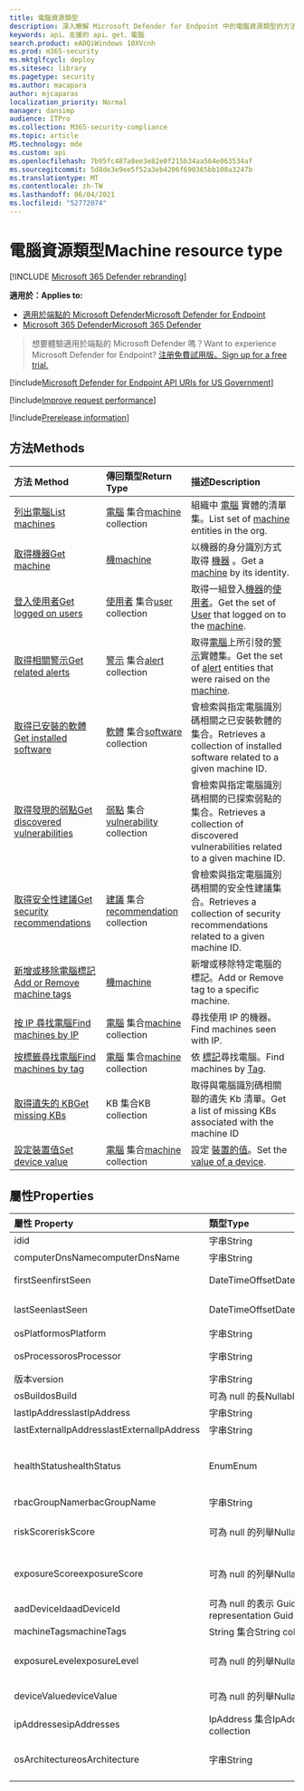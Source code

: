 ```yaml
---
title: 電腦資源類型
description: 深入瞭解 Microsoft Defender for Endpoint 中的電腦資源類型的方法和屬性。
keywords: api、支援的 api、get、電腦
search.product: eADQiWindows 10XVcnh
ms.prod: m365-security
ms.mktglfcycl: deploy
ms.sitesec: library
ms.pagetype: security
ms.author: macapara
author: mjcaparas
localization_priority: Normal
manager: dansimp
audience: ITPro
ms.collection: M365-security-compliance
ms.topic: article
MS.technology: mde
ms.custom: api
ms.openlocfilehash: 7b95fc487a8ee3e82e0f215b34aa564e063534af
ms.sourcegitcommit: 5d8de3e9ee5f52a3eb4206f690365bb108a3247b
ms.translationtype: MT
ms.contentlocale: zh-TW
ms.lasthandoff: 06/04/2021
ms.locfileid: "52772074"
---
```

# <a name="machine-resource-type"></a><span data-ttu-id="8d541-104">電腦資源類型</span><span class="sxs-lookup"><span data-stu-id="8d541-104">Machine resource type</span></span>

[!INCLUDE [Microsoft 365 Defender rebranding](../../includes/microsoft-defender.md)]

<span data-ttu-id="8d541-105">**適用於：**</span><span class="sxs-lookup"><span data-stu-id="8d541-105">**Applies to:**</span></span>
- [<span data-ttu-id="8d541-106">適用於端點的 Microsoft Defender</span><span class="sxs-lookup"><span data-stu-id="8d541-106">Microsoft Defender for Endpoint</span></span>](https://go.microsoft.com/fwlink/p/?linkid=2154037)
- [<span data-ttu-id="8d541-107">Microsoft 365 Defender</span><span class="sxs-lookup"><span data-stu-id="8d541-107">Microsoft 365 Defender</span></span>](https://go.microsoft.com/fwlink/?linkid=2118804)

> <span data-ttu-id="8d541-108">想要體驗適用於端點的 Microsoft Defender 嗎？</span><span class="sxs-lookup"><span data-stu-id="8d541-108">Want to experience Microsoft Defender for Endpoint?</span></span> [<span data-ttu-id="8d541-109">注册免費試用版。</span><span class="sxs-lookup"><span data-stu-id="8d541-109">Sign up for a free trial.</span></span>](https://www.microsoft.com/microsoft-365/windows/microsoft-defender-atp?ocid=docs-wdatp-exposedapis-abovefoldlink) 

[!include[Microsoft Defender for Endpoint API URIs for US Government](../../includes/microsoft-defender-api-usgov.md)]

[!include[Improve request performance](../../includes/improve-request-performance.md)]

[!include[Prerelease information](../../includes/prerelease.md)]

## <a name="methods"></a><span data-ttu-id="8d541-110">方法</span><span class="sxs-lookup"><span data-stu-id="8d541-110">Methods</span></span>

<span data-ttu-id="8d541-111">方法	</span><span class="sxs-lookup"><span data-stu-id="8d541-111">Method</span></span>|<span data-ttu-id="8d541-112">傳回類型</span><span class="sxs-lookup"><span data-stu-id="8d541-112">Return Type</span></span> |<span data-ttu-id="8d541-113">描述</span><span class="sxs-lookup"><span data-stu-id="8d541-113">Description</span></span>
:---|:---|:---
[<span data-ttu-id="8d541-114">列出電腦</span><span class="sxs-lookup"><span data-stu-id="8d541-114">List machines</span></span>](get-machines.md) | <span data-ttu-id="8d541-115">[電腦](machine.md) 集合</span><span class="sxs-lookup"><span data-stu-id="8d541-115">[machine](machine.md) collection</span></span> | <span data-ttu-id="8d541-116">組織中 [電腦](machine.md) 實體的清單集。</span><span class="sxs-lookup"><span data-stu-id="8d541-116">List set of [machine](machine.md) entities in the org.</span></span>
[<span data-ttu-id="8d541-117">取得機器</span><span class="sxs-lookup"><span data-stu-id="8d541-117">Get machine</span></span>](get-machine-by-id.md) | [<span data-ttu-id="8d541-118">機</span><span class="sxs-lookup"><span data-stu-id="8d541-118">machine</span></span>](machine.md) | <span data-ttu-id="8d541-119">以機器的身分識別方式取得 [機器](machine.md) 。</span><span class="sxs-lookup"><span data-stu-id="8d541-119">Get a [machine](machine.md) by its identity.</span></span>
[<span data-ttu-id="8d541-120">登入使用者</span><span class="sxs-lookup"><span data-stu-id="8d541-120">Get logged on users</span></span>](get-machine-log-on-users.md) | <span data-ttu-id="8d541-121">[使用者](user.md) 集合</span><span class="sxs-lookup"><span data-stu-id="8d541-121">[user](user.md) collection</span></span> | <span data-ttu-id="8d541-122">取得一組登入[機器](machine.md)的[使用者](user.md)。</span><span class="sxs-lookup"><span data-stu-id="8d541-122">Get the set of [User](user.md) that logged on to the [machine](machine.md).</span></span>
[<span data-ttu-id="8d541-123">取得相關警示</span><span class="sxs-lookup"><span data-stu-id="8d541-123">Get related alerts</span></span>](get-machine-related-alerts.md) | <span data-ttu-id="8d541-124">[警示](alerts.md) 集合</span><span class="sxs-lookup"><span data-stu-id="8d541-124">[alert](alerts.md) collection</span></span> | <span data-ttu-id="8d541-125">取得[電腦](machine.md)上所引發的[警示](alerts.md)實體集。</span><span class="sxs-lookup"><span data-stu-id="8d541-125">Get the set of [alert](alerts.md) entities that were raised on the [machine](machine.md).</span></span>
[<span data-ttu-id="8d541-126">取得已安裝的軟體</span><span class="sxs-lookup"><span data-stu-id="8d541-126">Get installed software</span></span>](get-installed-software.md) | <span data-ttu-id="8d541-127">[軟體](software.md) 集合</span><span class="sxs-lookup"><span data-stu-id="8d541-127">[software](software.md) collection</span></span> | <span data-ttu-id="8d541-128">會檢索與指定電腦識別碼相關之已安裝軟體的集合。</span><span class="sxs-lookup"><span data-stu-id="8d541-128">Retrieves a collection of installed software related to a given machine ID.</span></span>
[<span data-ttu-id="8d541-129">取得發現的弱點</span><span class="sxs-lookup"><span data-stu-id="8d541-129">Get discovered vulnerabilities</span></span>](get-discovered-vulnerabilities.md) | <span data-ttu-id="8d541-130">[弱點](vulnerability.md) 集合</span><span class="sxs-lookup"><span data-stu-id="8d541-130">[vulnerability](vulnerability.md) collection</span></span> | <span data-ttu-id="8d541-131">會檢索與指定電腦識別碼相關的已探索弱點的集合。</span><span class="sxs-lookup"><span data-stu-id="8d541-131">Retrieves a collection of discovered vulnerabilities related to a given machine ID.</span></span>
[<span data-ttu-id="8d541-132">取得安全性建議</span><span class="sxs-lookup"><span data-stu-id="8d541-132">Get security recommendations</span></span>](get-security-recommendations.md) | <span data-ttu-id="8d541-133">[建議](recommendation.md) 集合</span><span class="sxs-lookup"><span data-stu-id="8d541-133">[recommendation](recommendation.md) collection</span></span> | <span data-ttu-id="8d541-134">會檢索與指定電腦識別碼相關的安全性建議集合。</span><span class="sxs-lookup"><span data-stu-id="8d541-134">Retrieves a collection of security recommendations related to a given machine ID.</span></span>
[<span data-ttu-id="8d541-135">新增或移除電腦標記</span><span class="sxs-lookup"><span data-stu-id="8d541-135">Add or Remove machine tags</span></span>](add-or-remove-machine-tags.md) | [<span data-ttu-id="8d541-136">機</span><span class="sxs-lookup"><span data-stu-id="8d541-136">machine</span></span>](machine.md) | <span data-ttu-id="8d541-137">新增或移除特定電腦的標記。</span><span class="sxs-lookup"><span data-stu-id="8d541-137">Add or Remove tag to a specific machine.</span></span>
[<span data-ttu-id="8d541-138">按 IP 尋找電腦</span><span class="sxs-lookup"><span data-stu-id="8d541-138">Find machines by IP</span></span>](find-machines-by-ip.md) | <span data-ttu-id="8d541-139">[電腦](machine.md) 集合</span><span class="sxs-lookup"><span data-stu-id="8d541-139">[machine](machine.md) collection</span></span> | <span data-ttu-id="8d541-140">尋找使用 IP 的機器。</span><span class="sxs-lookup"><span data-stu-id="8d541-140">Find machines seen with IP.</span></span>
[<span data-ttu-id="8d541-141">按標籤尋找電腦</span><span class="sxs-lookup"><span data-stu-id="8d541-141">Find machines by tag</span></span>](find-machines-by-tag.md) | <span data-ttu-id="8d541-142">[電腦](machine.md) 集合</span><span class="sxs-lookup"><span data-stu-id="8d541-142">[machine](machine.md) collection</span></span> | <span data-ttu-id="8d541-143">依 [標記](machine-tags.md)尋找電腦。</span><span class="sxs-lookup"><span data-stu-id="8d541-143">Find machines by [Tag](machine-tags.md).</span></span>
[<span data-ttu-id="8d541-144">取得遺失的 KB</span><span class="sxs-lookup"><span data-stu-id="8d541-144">Get missing KBs</span></span>](get-missing-kbs-machine.md) | <span data-ttu-id="8d541-145">KB 集合</span><span class="sxs-lookup"><span data-stu-id="8d541-145">KB collection</span></span> | <span data-ttu-id="8d541-146">取得與電腦識別碼相關聯的遺失 Kb 清單。</span><span class="sxs-lookup"><span data-stu-id="8d541-146">Get a list of missing KBs associated with the machine ID</span></span>
[<span data-ttu-id="8d541-147">設定裝置值</span><span class="sxs-lookup"><span data-stu-id="8d541-147">Set device value</span></span>](set-device-value.md)| <span data-ttu-id="8d541-148">[電腦](machine.md) 集合</span><span class="sxs-lookup"><span data-stu-id="8d541-148">[machine](machine.md) collection</span></span> | <span data-ttu-id="8d541-149">設定 [裝置的值](tvm-assign-device-value.md)。</span><span class="sxs-lookup"><span data-stu-id="8d541-149">Set the [value of a device](tvm-assign-device-value.md).</span></span>

## <a name="properties"></a><span data-ttu-id="8d541-150">屬性</span><span class="sxs-lookup"><span data-stu-id="8d541-150">Properties</span></span>

<span data-ttu-id="8d541-151">屬性	</span><span class="sxs-lookup"><span data-stu-id="8d541-151">Property</span></span> |   <span data-ttu-id="8d541-152">類型</span><span class="sxs-lookup"><span data-stu-id="8d541-152">Type</span></span>   |   <span data-ttu-id="8d541-153">描述</span><span class="sxs-lookup"><span data-stu-id="8d541-153">Description</span></span>
:---|:---|:---
<span data-ttu-id="8d541-154">id</span><span class="sxs-lookup"><span data-stu-id="8d541-154">id</span></span> | <span data-ttu-id="8d541-155">字串</span><span class="sxs-lookup"><span data-stu-id="8d541-155">String</span></span> | <span data-ttu-id="8d541-156">[電腦](machine.md) 身分識別。</span><span class="sxs-lookup"><span data-stu-id="8d541-156">[machine](machine.md) identity.</span></span>
<span data-ttu-id="8d541-157">computerDnsName</span><span class="sxs-lookup"><span data-stu-id="8d541-157">computerDnsName</span></span> | <span data-ttu-id="8d541-158">字串</span><span class="sxs-lookup"><span data-stu-id="8d541-158">String</span></span> | <span data-ttu-id="8d541-159">[電腦](machine.md) 完全限定名稱。</span><span class="sxs-lookup"><span data-stu-id="8d541-159">[machine](machine.md) fully qualified name.</span></span>
<span data-ttu-id="8d541-160">firstSeen</span><span class="sxs-lookup"><span data-stu-id="8d541-160">firstSeen</span></span> | <span data-ttu-id="8d541-161">DateTimeOffset</span><span class="sxs-lookup"><span data-stu-id="8d541-161">DateTimeOffset</span></span> | <span data-ttu-id="8d541-162">Microsoft Defender for Endpoint 對 [機器](machine.md) 的觀察第一個日期和時間。</span><span class="sxs-lookup"><span data-stu-id="8d541-162">First date and time where the [machine](machine.md) was observed by Microsoft Defender for Endpoint.</span></span>
<span data-ttu-id="8d541-163">lastSeen</span><span class="sxs-lookup"><span data-stu-id="8d541-163">lastSeen</span></span> | <span data-ttu-id="8d541-164">DateTimeOffset</span><span class="sxs-lookup"><span data-stu-id="8d541-164">DateTimeOffset</span></span> |<span data-ttu-id="8d541-165">上次接收完整裝置報告的時間和日期。</span><span class="sxs-lookup"><span data-stu-id="8d541-165">Time and date of the last received full device report.</span></span> <span data-ttu-id="8d541-166">通常，裝置每24小時會傳送一次完整報告。</span><span class="sxs-lookup"><span data-stu-id="8d541-166">A device typically sends a full report every 24 hours.</span></span>
<span data-ttu-id="8d541-167">osPlatform</span><span class="sxs-lookup"><span data-stu-id="8d541-167">osPlatform</span></span> | <span data-ttu-id="8d541-168">字串</span><span class="sxs-lookup"><span data-stu-id="8d541-168">String</span></span> | <span data-ttu-id="8d541-169">作業系統平臺。</span><span class="sxs-lookup"><span data-stu-id="8d541-169">Operating system platform.</span></span>
<span data-ttu-id="8d541-170">osProcessor</span><span class="sxs-lookup"><span data-stu-id="8d541-170">osProcessor</span></span> | <span data-ttu-id="8d541-171">字串</span><span class="sxs-lookup"><span data-stu-id="8d541-171">String</span></span> | <span data-ttu-id="8d541-172">作業系統處理器。</span><span class="sxs-lookup"><span data-stu-id="8d541-172">Operating system processor.</span></span> <span data-ttu-id="8d541-173">請改為使用 osArchitecture 屬性。</span><span class="sxs-lookup"><span data-stu-id="8d541-173">Use osArchitecture property instead.</span></span>
<span data-ttu-id="8d541-174">版本</span><span class="sxs-lookup"><span data-stu-id="8d541-174">version</span></span> | <span data-ttu-id="8d541-175">字串</span><span class="sxs-lookup"><span data-stu-id="8d541-175">String</span></span> | <span data-ttu-id="8d541-176">作業系統版本。</span><span class="sxs-lookup"><span data-stu-id="8d541-176">Operating system Version.</span></span>
<span data-ttu-id="8d541-177">osBuild</span><span class="sxs-lookup"><span data-stu-id="8d541-177">osBuild</span></span> | <span data-ttu-id="8d541-178">可為 null 的長</span><span class="sxs-lookup"><span data-stu-id="8d541-178">Nullable long</span></span> | <span data-ttu-id="8d541-179">作業系統組建編號。</span><span class="sxs-lookup"><span data-stu-id="8d541-179">Operating system build number.</span></span>
<span data-ttu-id="8d541-180">lastIpAddress</span><span class="sxs-lookup"><span data-stu-id="8d541-180">lastIpAddress</span></span> | <span data-ttu-id="8d541-181">字串</span><span class="sxs-lookup"><span data-stu-id="8d541-181">String</span></span> | <span data-ttu-id="8d541-182">[電腦](machine.md)上本機 NIC 上的最後一個 IP。</span><span class="sxs-lookup"><span data-stu-id="8d541-182">Last IP on local NIC on the [machine](machine.md).</span></span>
<span data-ttu-id="8d541-183">lastExternalIpAddress</span><span class="sxs-lookup"><span data-stu-id="8d541-183">lastExternalIpAddress</span></span> | <span data-ttu-id="8d541-184">字串</span><span class="sxs-lookup"><span data-stu-id="8d541-184">String</span></span> | <span data-ttu-id="8d541-185">[機器](machine.md)存取網際網路的最後一個 IP。</span><span class="sxs-lookup"><span data-stu-id="8d541-185">Last IP through which the [machine](machine.md) accessed the internet.</span></span>
<span data-ttu-id="8d541-186">healthStatus</span><span class="sxs-lookup"><span data-stu-id="8d541-186">healthStatus</span></span> | <span data-ttu-id="8d541-187">Enum</span><span class="sxs-lookup"><span data-stu-id="8d541-187">Enum</span></span> | <span data-ttu-id="8d541-188">[電腦](machine.md) 健康狀態。</span><span class="sxs-lookup"><span data-stu-id="8d541-188">[machine](machine.md) health status.</span></span> <span data-ttu-id="8d541-189">可能的值為： "Active"、"非使用中"、"ImpairedCommunication"、"NoSensorData"、"NoSensorDataImpairedCommunication" 和 "Unknown"。</span><span class="sxs-lookup"><span data-stu-id="8d541-189">Possible values are: "Active", "Inactive", "ImpairedCommunication", "NoSensorData", "NoSensorDataImpairedCommunication" and "Unknown".</span></span> 
<span data-ttu-id="8d541-190">rbacGroupName</span><span class="sxs-lookup"><span data-stu-id="8d541-190">rbacGroupName</span></span> | <span data-ttu-id="8d541-191">字串</span><span class="sxs-lookup"><span data-stu-id="8d541-191">String</span></span> | <span data-ttu-id="8d541-192">電腦群組名稱。</span><span class="sxs-lookup"><span data-stu-id="8d541-192">Machine group Name.</span></span>
<span data-ttu-id="8d541-193">riskScore</span><span class="sxs-lookup"><span data-stu-id="8d541-193">riskScore</span></span> | <span data-ttu-id="8d541-194">可為 null 的列舉</span><span class="sxs-lookup"><span data-stu-id="8d541-194">Nullable Enum</span></span> | <span data-ttu-id="8d541-195">Microsoft Defender for Endpoint 評估的風險評分。</span><span class="sxs-lookup"><span data-stu-id="8d541-195">Risk score as evaluated by Microsoft Defender for Endpoint.</span></span> <span data-ttu-id="8d541-196">可能的值為：「無」、「資訊」、「低 '、' 中」及 ' High '。</span><span class="sxs-lookup"><span data-stu-id="8d541-196">Possible values are: 'None', 'Informational', 'Low', 'Medium' and 'High'.</span></span>
<span data-ttu-id="8d541-197">exposureScore</span><span class="sxs-lookup"><span data-stu-id="8d541-197">exposureScore</span></span> | <span data-ttu-id="8d541-198">可為 null 的列舉</span><span class="sxs-lookup"><span data-stu-id="8d541-198">Nullable Enum</span></span> | <span data-ttu-id="8d541-199">Microsoft Defender for Endpoint 評估的[披露分數](tvm-exposure-score.md)。</span><span class="sxs-lookup"><span data-stu-id="8d541-199">[Exposure score](tvm-exposure-score.md) as evaluated by Microsoft Defender for Endpoint.</span></span> <span data-ttu-id="8d541-200">可能的值為：「無」、「低 '、' 中」及 ' 高」。</span><span class="sxs-lookup"><span data-stu-id="8d541-200">Possible values are: 'None', 'Low', 'Medium' and 'High'.</span></span>
<span data-ttu-id="8d541-201">aadDeviceId</span><span class="sxs-lookup"><span data-stu-id="8d541-201">aadDeviceId</span></span> | <span data-ttu-id="8d541-202">可為 null 的表示 Guid</span><span class="sxs-lookup"><span data-stu-id="8d541-202">Nullable representation Guid</span></span> | <span data-ttu-id="8d541-203">當 [機器](machine.md) 為 aad 加入) 時 (的 AAD 裝置識別碼。</span><span class="sxs-lookup"><span data-stu-id="8d541-203">AAD Device ID (when [machine](machine.md) is AAD Joined).</span></span>
<span data-ttu-id="8d541-204">machineTags</span><span class="sxs-lookup"><span data-stu-id="8d541-204">machineTags</span></span> | <span data-ttu-id="8d541-205">String 集合</span><span class="sxs-lookup"><span data-stu-id="8d541-205">String collection</span></span> | <span data-ttu-id="8d541-206">[電腦](machine.md)標記的集合。</span><span class="sxs-lookup"><span data-stu-id="8d541-206">Set of [machine](machine.md) tags.</span></span>
<span data-ttu-id="8d541-207">exposureLevel</span><span class="sxs-lookup"><span data-stu-id="8d541-207">exposureLevel</span></span> | <span data-ttu-id="8d541-208">可為 null 的列舉</span><span class="sxs-lookup"><span data-stu-id="8d541-208">Nullable Enum</span></span> | <span data-ttu-id="8d541-209">由 Microsoft Defender for Endpoint 評估的公開層級。</span><span class="sxs-lookup"><span data-stu-id="8d541-209">Exposure level as evaluated by Microsoft Defender for Endpoint.</span></span> <span data-ttu-id="8d541-210">可能的值為：「無」、「低 '、' 中」及 ' 高」。</span><span class="sxs-lookup"><span data-stu-id="8d541-210">Possible values are: 'None', 'Low', 'Medium' and 'High'.</span></span>
<span data-ttu-id="8d541-211">deviceValue</span><span class="sxs-lookup"><span data-stu-id="8d541-211">deviceValue</span></span> | <span data-ttu-id="8d541-212">可為 null 的列舉</span><span class="sxs-lookup"><span data-stu-id="8d541-212">Nullable Enum</span></span> | <span data-ttu-id="8d541-213">[裝置的值](tvm-assign-device-value.md)。</span><span class="sxs-lookup"><span data-stu-id="8d541-213">The [value of the device](tvm-assign-device-value.md).</span></span> <span data-ttu-id="8d541-214">可能的值為： ' Normal '、' Low ' 和 ' High '。</span><span class="sxs-lookup"><span data-stu-id="8d541-214">Possible values are: 'Normal', 'Low' and 'High'.</span></span>
<span data-ttu-id="8d541-215">ipAddresses</span><span class="sxs-lookup"><span data-stu-id="8d541-215">ipAddresses</span></span> | <span data-ttu-id="8d541-216">IpAddress 集合</span><span class="sxs-lookup"><span data-stu-id="8d541-216">IpAddress collection</span></span> | <span data-ttu-id="8d541-217">***IpAddress*** 物件的集合。</span><span class="sxs-lookup"><span data-stu-id="8d541-217">Set of ***IpAddress*** objects.</span></span> <span data-ttu-id="8d541-218">請參閱 [Get 電腦 API](get-machines.md)。</span><span class="sxs-lookup"><span data-stu-id="8d541-218">See [Get machines API](get-machines.md).</span></span>
<span data-ttu-id="8d541-219">osArchitecture</span><span class="sxs-lookup"><span data-stu-id="8d541-219">osArchitecture</span></span> | <span data-ttu-id="8d541-220">字串</span><span class="sxs-lookup"><span data-stu-id="8d541-220">String</span></span> | <span data-ttu-id="8d541-221">作業系統架構。</span><span class="sxs-lookup"><span data-stu-id="8d541-221">Operating system architecture.</span></span> <span data-ttu-id="8d541-222">可能的值為： "32-bit"，"64-位"。</span><span class="sxs-lookup"><span data-stu-id="8d541-222">Possible values are: "32-bit", "64-bit".</span></span> <span data-ttu-id="8d541-223">使用此屬性，而不是 osProcessor。</span><span class="sxs-lookup"><span data-stu-id="8d541-223">Use this property instead of osProcessor.</span></span>


